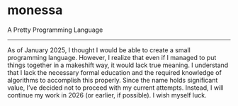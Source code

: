 # monessa
A Pretty Programming Language

----
As of January 2025, I thought I would be able to create a small programming language. However, I realize that even if I managed to put things together in a makeshift way, it would lack true meaning. I understand that I lack the necessary formal education and the required knowledge of algorithms to accomplish this properly. Since the name holds significant value, I’ve decided not to proceed with my current attempts. Instead, I will continue my work in 2026 (or earlier, if possible). I wish myself luck.

